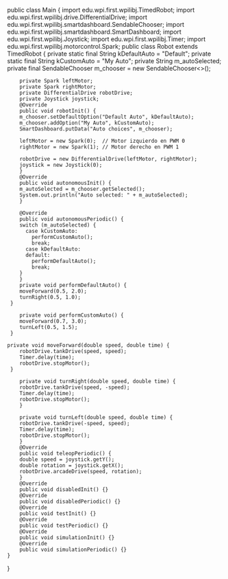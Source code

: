 public class Main {
        import edu.wpi.first.wpilibj.TimedRobot;
        import edu.wpi.first.wpilibj.drive.DifferentialDrive;
        import edu.wpi.first.wpilibj.smartdashboard.SendableChooser;
        import edu.wpi.first.wpilibj.smartdashboard.SmartDashboard;
        import edu.wpi.first.wpilibj.Joystick;
        import edu.wpi.first.wpilibj.Timer;
        import edu.wpi.first.wpilibj.motorcontrol.Spark;
     public class Robot extends TimedRobot {
     private static final String kDefaultAuto = "Default";
     private static final String kCustomAuto = "My Auto";
     private String m_autoSelected;
     private final SendableChooser<String> m_chooser = new SendableChooser<>();
    
        private Spark leftMotor;
        private Spark rightMotor;
        private DifferentialDrive robotDrive;
        private Joystick joystick;
        @Override
        public void robotInit() {
        m_chooser.setDefaultOption("Default Auto", kDefaultAuto);
        m_chooser.addOption("My Auto", kCustomAuto);
        SmartDashboard.putData("Auto choices", m_chooser);
    
        leftMotor = new Spark(0);  // Motor izquierdo en PWM 0
        rightMotor = new Spark(1); // Motor derecho en PWM 1
    
        robotDrive = new DifferentialDrive(leftMotor, rightMotor);
        joystick = new Joystick(0);
        }
        @Override
        public void autonomousInit() {
        m_autoSelected = m_chooser.getSelected();
        System.out.println("Auto selected: " + m_autoSelected);
        }
    
        @Override
        public void autonomousPeriodic() {
        switch (m_autoSelected) {
          case kCustomAuto:
            performCustomAuto();
            break;
          case kDefaultAuto:
          default:
            performDefaultAuto();
            break;
        }
        }
        private void performDefaultAuto() {
        moveForward(0.5, 2.0);
        turnRight(0.5, 1.0);
     }
    
        private void performCustomAuto() {
        moveForward(0.7, 3.0);
        turnLeft(0.5, 1.5);
     }
    
    private void moveForward(double speed, double time) {
        robotDrive.tankDrive(speed, speed);
        Timer.delay(time);
        robotDrive.stopMotor();
     }
    
        private void turnRight(double speed, double time) {
        robotDrive.tankDrive(speed, -speed);
        Timer.delay(time);
        robotDrive.stopMotor();
        }
    
        private void turnLeft(double speed, double time) {
        robotDrive.tankDrive(-speed, speed);
        Timer.delay(time);
        robotDrive.stopMotor();
        }
        @Override
        public void teleopPeriodic() {
        double speed = joystick.getY();
        double rotation = joystick.getX();
        robotDrive.arcadeDrive(speed, rotation);
        }
        @Override
        public void disabledInit() {}
        @Override
        public void disabledPeriodic() {}
        @Override
        public void testInit() {}
        @Override
        public void testPeriodic() {}
        @Override
        public void simulationInit() {}
        @Override
        public void simulationPeriodic() {}
    }                    
}

